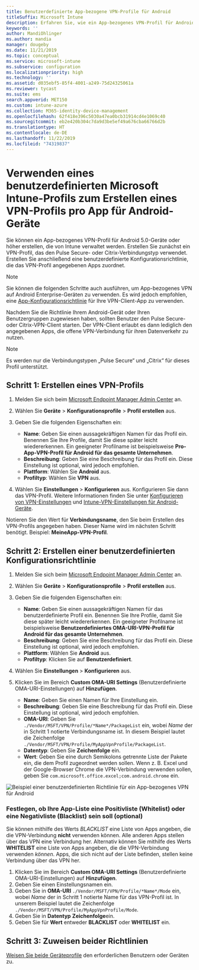 ```yaml
---
title: Benutzerdefinierte App-bezogene VPN-Profile für Android
titleSuffix: Microsoft Intune
description: Erfahren Sie, wie ein App-bezogenes VPN-Profil für Android-Geräte erstellt wird, die von Microsoft Intune verwaltet werden.
keywords: ''
author: MandiOhlinger
ms.author: mandia
manager: dougeby
ms.date: 11/21/2019
ms.topic: conceptual
ms.service: microsoft-intune
ms.subservice: configuration
ms.localizationpriority: high
ms.technology: ''
ms.assetid: d035ebf5-85f4-4001-a249-75d24325061a
ms.reviewer: tycast
ms.suite: ems
search.appverid: MET150
ms.custom: intune-azure
ms.collection: M365-identity-device-management
ms.openlocfilehash: 62f418e396c5030a47ea0bcb31914cd4e1069c40
ms.sourcegitcommit: eb2e420b304c7da9d3be5ef49a676cba66766d2b
ms.translationtype: HT
ms.contentlocale: de-DE
ms.lasthandoff: 11/22/2019
ms.locfileid: "74319837"
---
```

# <a name="use-a-microsoft-intune-custom-profile-to-create-a-per-app-vpn-profile-for-android-devices"></a>Verwenden eines benutzerdefinierten Microsoft Intune-Profils zum Erstellen eines VPN-Profils pro App für Android-Geräte

Sie können ein App-bezogenes VPN-Profil für Android 5.0-Geräte oder höher erstellen, die von Intune verwaltet werden. Erstellen Sie zunächst ein VPN-Profil, das den Pulse Secure- oder Citrix-Verbindungstyp verwendet. Erstellen Sie anschließend eine benutzerdefinierte Konfigurationsrichtlinie, die das VPN-Profil angegebenen Apps zuordnet.

> [!NOTE]
> Sie können die folgenden Schritte auch ausführen, um App-bezogenes VPN auf Android Enterprise-Geräten zu verwenden. Es wird jedoch empfohlen, eine [App-Konfigurationsrichtlinie](../apps/app-configuration-policies-use-android.md) für Ihre VPN-Client-App zu verwenden.

Nachdem Sie die Richtlinie Ihrem Android-Gerät oder Ihren Benutzergruppen zugewiesen haben, sollten Benutzer den Pulse Secure- oder Citrix-VPN-Client starten. Der VPN-Client erlaubt es dann lediglich den angegebenen Apps, die offene VPN-Verbindung für ihren Datenverkehr zu nutzen.

> [!NOTE]
>
> Es werden nur die Verbindungstypen „Pulse Secure“ und „Citrix“ für dieses Profil unterstützt.

## <a name="step-1-create-a-vpn-profile"></a>Schritt 1: Erstellen eines VPN-Profils

1. Melden Sie sich beim [Microsoft Endpoint Manager Admin Center](https://go.microsoft.com/fwlink/?linkid=2109431) an.
2. Wählen Sie **Geräte** > **Konfigurationsprofile** > **Profil erstellen** aus.
3. Geben Sie die folgenden Eigenschaften ein:

    - **Name**: Geben Sie einen aussagekräftigen Namen für das Profil ein. Benennen Sie Ihre Profile, damit Sie diese später leicht wiedererkennen. Ein geeigneter Profilname ist beispielsweise **Pro-App-VPN-Profil für Android für das gesamte Unternehmen**.
    - **Beschreibung**: Geben Sie eine Beschreibung für das Profil ein. Diese Einstellung ist optional, wird jedoch empfohlen.
    - **Plattform**: Wählen Sie **Android** aus.
    - **Profiltyp**: Wählen Sie **VPN** aus.

4. Wählen Sie **Einstellungen** > **Konfigurieren** aus. Konfigurieren Sie dann das VPN-Profil. Weitere Informationen finden Sie unter [Konfigurieren von VPN-Einstellungen](vpn-settings-configure.md) und [Intune-VPN-Einstellungen für Android-Geräte](vpn-settings-android.md).

Notieren Sie den Wert für **Verbindungsname**, den Sie beim Erstellen des VPN-Profils angegeben haben. Dieser Name wird im nächsten Schritt benötigt. Beispiel: **MeineApp-VPN-Profil**.

## <a name="step-2-create-a-custom-configuration-policy"></a>Schritt 2: Erstellen einer benutzerdefinierten Konfigurationsrichtlinie

1. Melden Sie sich beim [Microsoft Endpoint Manager Admin Center](https://go.microsoft.com/fwlink/?linkid=2109431) an.
2. Wählen Sie **Geräte** > **Konfigurationsprofile** > **Profil erstellen** aus.
3. Geben Sie die folgenden Eigenschaften ein:

    - **Name**: Geben Sie einen aussagekräftigen Namen für das benutzerdefinierte Profil ein. Benennen Sie Ihre Profile, damit Sie diese später leicht wiedererkennen. Ein geeigneter Profilname ist beispielsweise **Benutzerdefiniertes OMA-URI-VPN-Profil für Android für das gesamte Unternehmen**.
    - **Beschreibung**: Geben Sie eine Beschreibung für das Profil ein. Diese Einstellung ist optional, wird jedoch empfohlen.
    - **Plattform**: Wählen Sie **Android** aus.
    - **Profiltyp**: Klicken Sie auf **Benutzerdefiniert**.

4. Wählen Sie **Einstellungen** > **Konfigurieren** aus.
5. Klicken Sie im Bereich **Custom OMA-URI Settings** (Benutzerdefinierte OMA-URI-Einstellungen) auf **Hinzufügen**.
    - **Name**: Geben Sie einen Namen für Ihre Einstellung ein.
    - **Beschreibung**: Geben Sie eine Beschreibung für das Profil ein. Diese Einstellung ist optional, wird jedoch empfohlen.
    - **OMA-URI**: Geben Sie `./Vendor/MSFT/VPN/Profile/*Name*/PackageList` ein, wobei *Name* der in Schritt 1 notierte Verbindungsname ist. In diesem Beispiel lautet die Zeichenfolge `./Vendor/MSFT/VPN/Profile/MyAppVpnProfile/PackageList`.
    - **Datentyp**: Geben Sie **Zeichenfolge** ein.
    - **Wert**: Geben Sie eine durch Semikolons getrennte Liste der Pakete ein, die dem Profil zugeordnet werden sollen. Wenn z. B. Excel und der Google-Browser Chrome die VPN-Verbindung verwenden sollen, geben Sie `com.microsoft.office.excel;com.android.chrome` ein.

![Beispiel einer benutzerdefinierten Richtlinie für ein App-bezogenes VPN für Android](./media/android-pulse-secure-per-app-vpn/android_per_app_vpn_oma_uri.png)

### <a name="set-your-app-list-to-blacklist-or-whitelist-optional"></a>Festlegen, ob Ihre App-Liste eine Positivliste (Whitelist) oder eine Negativliste (Blacklist) sein soll (optional)

Sie können mithilfe des Werts *BLACKLIST* eine Liste von Apps angeben, die die VPN-Verbindung **nicht** verwenden können. Alle anderen Apps stellen über das VPN eine Verbindung her. Alternativ können Sie mithilfe des Werts **WHITELIST** eine Liste von Apps angeben, die die VPN-Verbindung verwenden *können*. Apps, die sich nicht auf der Liste befinden, stellen keine Verbindung über das VPN her.

1. Klicken Sie im Bereich **Custom OMA-URI Settings** (Benutzerdefinierte OMA-URI-Einstellungen) auf **Hinzufügen**.
2. Geben Sie einen Einstellungsnamen ein.
3. Geben Sie in **OMA-URI** `./Vendor/MSFT/VPN/Profile/*Name*/Mode` ein, wobei *Name* der in Schritt 1 notierte Name für das VPN-Profil ist. In unserem Beispiel lautet die Zeichenfolge `./Vendor/MSFT/VPN/Profile/MyAppVpnProfile/Mode`.
4. Geben Sie in **Datentyp** **Zeichenfolge**ein.
5. Geben Sie für **Wert** entweder **BLACKLIST** oder **WHITELIST** ein.

## <a name="step-3-assign-both-policies"></a>Schritt 3: Zuweisen beider Richtlinien

[Weisen Sie beide Geräteprofile](device-profile-assign.md) den erforderlichen Benutzern oder Geräten zu.
